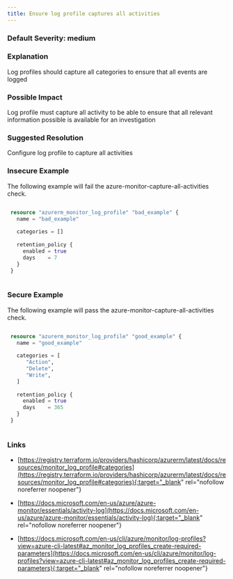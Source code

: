 ```yaml
---
title: Ensure log profile captures all activities
---
```


### Default Severity: <span class="severity medium">medium</span>

### Explanation

Log profiles should capture all categories to ensure that all events are logged

### Possible Impact
Log profile must capture all activity to be able to ensure that all relevant information possible is available for an investigation

### Suggested Resolution
Configure log profile to capture all activities


### Insecure Example

The following example will fail the azure-monitor-capture-all-activities check.
```terraform

 resource "azurerm_monitor_log_profile" "bad_example" {
   name = "bad_example"
 
   categories = []
 
   retention_policy {
     enabled = true
     days    = 7
   }
 }
 
```



### Secure Example

The following example will pass the azure-monitor-capture-all-activities check.
```terraform

 resource "azurerm_monitor_log_profile" "good_example" {
   name = "good_example"
 
   categories = [
 	  "Action",
 	  "Delete",
 	  "Write",
   ]
 
   retention_policy {
     enabled = true
     days    = 365
   }
 }
 
```



### Links


- [https://registry.terraform.io/providers/hashicorp/azurerm/latest/docs/resources/monitor_log_profile#categories](https://registry.terraform.io/providers/hashicorp/azurerm/latest/docs/resources/monitor_log_profile#categories){:target="_blank" rel="nofollow noreferrer noopener"}

- [https://docs.microsoft.com/en-us/azure/azure-monitor/essentials/activity-log](https://docs.microsoft.com/en-us/azure/azure-monitor/essentials/activity-log){:target="_blank" rel="nofollow noreferrer noopener"}

- [https://docs.microsoft.com/en-us/cli/azure/monitor/log-profiles?view=azure-cli-latest#az_monitor_log_profiles_create-required-parameters](https://docs.microsoft.com/en-us/cli/azure/monitor/log-profiles?view=azure-cli-latest#az_monitor_log_profiles_create-required-parameters){:target="_blank" rel="nofollow noreferrer noopener"}



